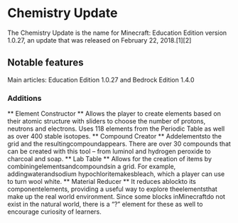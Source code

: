 # Chemistry Update
The Chemistry Update is the name for Minecraft: Education Edition version 1.0.27, an update that was released on February 22, 2018.[1][2]

## Notable features
Main articles: Education Edition 1.0.27 and Bedrock Edition 1.4.0
### Additions
** Element Constructor **
Allows the player to create elements based on their atomic structure with sliders to choose the number of protons, neutrons and electrons.
Uses 118 elements from the Periodic Table as well as over 400 stable isotopes.
** Compound Creator **
Addelementsto the grid and the resultingcompoundappears.
There are over 30 compounds that can be created with this tool – from luminol and hydrogen peroxide to charcoal and soap.
** Lab Table **
Allows for the creation of items by combiningelementsandcompoundsin a grid.
For example, addingwaterandsodium hypochloritemakesbleach, which a player can use to turn wool white.
** Material Reducer **
It reduces ablockto its componentelements, providing a useful way to explore theelementsthat make up the real world environment.
Since some blocks inMinecraftdo not exist in the natural world, there is a “?” element for these as well to encourage curiosity of learners.
